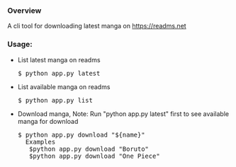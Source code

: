 ### Overview
A cli tool for downloading latest manga on https://readms.net

### Usage:
* List latest manga on readms
  <pre>$ python app.py latest</pre>
* List available manga on readms
  <pre>$ python app.py list</pre>
* Download manga, Note: Run "python app.py latest" first to see available manga for download
  <pre>$ python app.py download "${name}"
    Examples 
     $python app.py download "Boruto"
     $python app.py download "One Piece"
  </pre> 
  